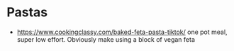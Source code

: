 # Pastas

- https://www.cookingclassy.com/baked-feta-pasta-tiktok/ one pot meal, super low effort. Obviously make using a block of vegan feta